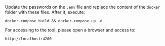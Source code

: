 Update the passwords on the `.env` file and replace the content of the `docker` folder with these files. After it, execute:

```
docker-compose build && docker-compose up -d
```

For accessing to the tool, please open a browser and access to:

```
http://localhost:4200
```